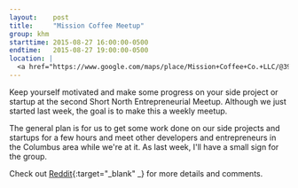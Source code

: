 ```yaml
---
layout:    post
title:     "Mission Coffee Meetup"
group: khm
starttime: 2015-08-27 16:00:00-0500
endtime:   2015-08-27 19:00:00-0500
location: |
  <a href="https://www.google.com/maps/place/Mission+Coffee+Co.+LLC/@39.9805566,-83.0046931,19.5z/data=!4m2!3m1!1s0x0000000000000000:0x0c6fccff56e2d8df!6m1!1e1" target="_blank">Mission Coffee, 11 Price Ave, Columbus, OH 43201</a>
---
```


Keep yourself motivated and make some progress on your side project or startup at the second Short North Entrepreneurial Meetup. Although we just started last week, the goal is to make this a weekly meetup.

The general plan is for us to get some work done on our side projects and startups for a few hours and meet other developers and entrepreneurs in the Columbus area while we're at it. As last week, I'll have a small sign for the group.

Check out [Reddit](https://www.reddit.com/r/ColumbusIT/comments/3i9z1l/short_north_entrepreneurial_meetup_thursday/){:target="_blank" _} for more details and comments.
